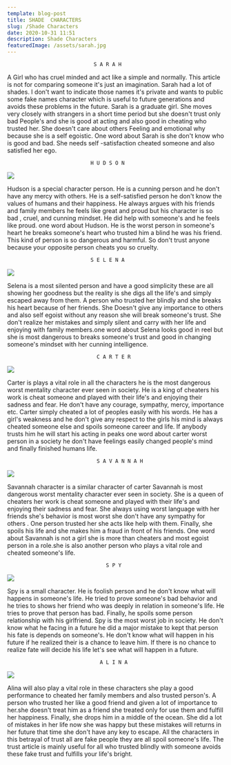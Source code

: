```yaml
---
template: blog-post
title: SHADE  CHARACTERS
slug: /Shade Characters
date: 2020-10-31 11:51
description: Shade Characters
featuredImage: /assets/sarah.jpg
---
```

                                S A R A H

A  Girl who has cruel minded and act like a simple and normally. This article is not for comparing someone it's just an imagination. Sarah had a lot of shades. I don't want to indicate those names it's  private and wants to public some fake names character which is useful to future generations and avoids these problems in the future. Sarah is a graduate girl. She moves very closely with strangers in a short time period but she doesn't trust only bad People's and she is good at acting and also good in cheating who trusted her. She doesn't care about others Feeling and emotional why because she is a self egoistic. One word about Sarah is she don't know who is good and bad. She needs self -satisfaction cheated someone and also satisfied her ego.

                               H U D S O N

![](/assets/hudson.jpg)

Hudson is a special character person. He is a cunning person and he don't have any mercy with others. He is a self-satisfied person he don't know the values of humans and their happiness. He always argues with his friends and family members he feels like great and proud but his character is so bad , cruel, and cunning mindset. He did help with someone's and he feels like proud. one word about Hudson. He is the worst person in someone's heart he breaks someone's heart who trusted him a blind he was his friend. This kind of person is so dangerous and harmful. So don't trust anyone because your opposite person cheats you so cruelty.

                               S E L E N A

![](/assets/selena.jpg)

Selena is a most silented person and have a good simplicity these are all showing her goodness but the reality is she digs all the life's and simply escaped away from them. A person who trusted her blindly and she breaks his heart because of her friends. She Doesn't give any importance to others and also self egoist without any reason she will break someone's trust. She don't realize her mistakes and simply silent and carry with her life and enjoying with family members.one word about Selena looks good in reel but she is most dangerous to breaks someone's trust and good in changing someone's mindset with her cunning intelligence.

                                 C A R T E R

![](/assets/carter.jpg)

Carter is plays a vital role in all the characters he is the most dangerous worst mentality character ever seen in society. He is a king of cheaters his work is cheat someone and played with their life's and enjoying their sadness and fear. He  don't have any courage, sympathy, mercy, importance etc. Carter simply cheated a lot of peoples easily with his words. He has a girl's weakness and he don't give any respect to the girls his mind is always cheated someone else and spoils someone career and life. If anybody trusts him he will start his acting in peaks one word about carter worst person in a society he don't have feelings easily changed people's mind and finally finished humans life.

                                 S A V A N N A H

![](/assets/savannah.jpg)

Savannah character is a similar character of carter Savannah is most dangerous worst mentality character ever seen in society. She is a queen of cheaters her work is cheat someone and played with their life's and enjoying their sadness and fear. She always using worst language with her friends she's behavior is most worst she don't have any sympathy for others . One person trusted her she acts like help with them. Finally, she spoils his life and she makes him a fraud  in front of his friends. One word about Savannah is not a girl she is more than cheaters and most egoist person in a role.she is also another person who plays a vital role and cheated someone's life.


                                    S P Y

![](/assets/spy.jpg)

Spy is a small character. He is foolish person and he don't know what will happens in someone's life. He tried to prove someone's bad behavior and he tries to shows her friend who was deeply in relation in someone's life. He tries to prove that person has bad. Finally, he spoils some person relationship with his girlfriend. Spy is the most worst job in society. He don't know what he facing in a future he did a major mistake to kept that person his fate is depends on someone's. He don't know what will happen in his future if he realized their is a chance to leave him. If there is no chance to realize fate will decide his life let's see what will happen in a future.

                                  A L I N A 

![](/assets/alina.jpg)

Alina will also play a vital role in these characters she play a good performance to cheated her family members and also trusted person's. A person who trusted her like a good friend and given a lot of importance to her.she doesn't treat him as a friend she treated only for use them and fulfill her happiness. Finally, she drops him in a middle of the ocean. She did a lot of mistakes in her life now she was happy but these mistakes will returns in her future that time she don't have any key to escape. All the characters in this betrayal of trust all are fake people they are all spoil someone's life. The trust article is mainly useful for all who trusted blindly with someone avoids these fake trust and fulfills your life's bright.